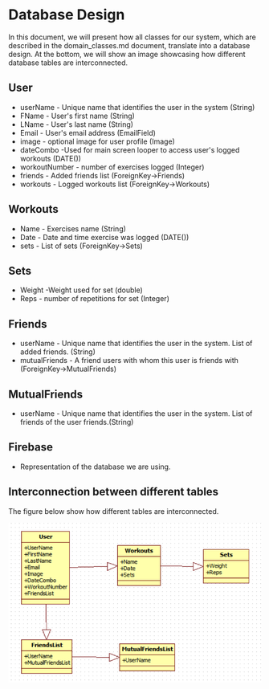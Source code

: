 # Database Design

In this document, we will present how all classes for our system, which are described in the domain_classes.md document, translate into a database design. At the bottom, we will show an image showcasing how different database tables are interconnected.

## User
* userName - Unique name that identifies the user in the system (String)
* FName - User's first name (String)
* LName - User's last name (String)
* Email - User's email address (EmailField)
* image - optional image for user profile (Image)
* dateCombo -Used for main screen looper to access user's logged workouts (DATE())
* workoutNumber - number of exercises  logged (Integer)
* friends  - Added friends list (ForeignKey->Friends)
* workouts - Logged workouts list (ForeignKey->Workouts)

## Workouts
* Name - Exercises name (String)
* Date - Date and time exercise was logged  (DATE())
* sets - List of sets (ForeignKey->Sets)

## Sets
* Weight -Weight used for set (double)
* Reps - number of repetitions for set (Integer)

## Friends
* userName - Unique name that identifies the user in the system. List of added friends. (String)
* mutualFriends - A friend users with whom this user is friends with (ForeignKey->MutualFriends)

## MutualFriends
* userName - Unique name that identifies the user in the system. List of friends of the user friends.(String)

## Firebase
* Representation of the database we are using.

## Interconnection between different tables

The figure below show how different tables are interconnected. 

![](/BTS530/Images/DatabaseDesign2.png)
